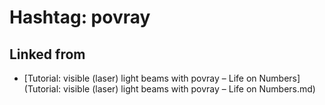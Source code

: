 # Hashtag: povray

## Linked from

* [Tutorial: visible (laser) light beams with povray – Life on Numbers](Tutorial: visible (laser) light beams with povray – Life on Numbers.md)
